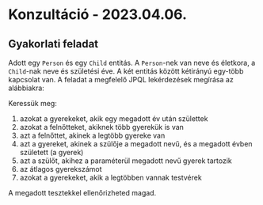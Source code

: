 # Konzultáció - 2023.04.06.

## Gyakorlati feladat

Adott egy `Person` és egy `Child` entitás. A `Person`-nek van neve és életkora, a `Child`-nak neve és születési éve.
A két entitás között kétirányú egy-több kapcsolat van.
A feladat a megfelelő JPQL lekérdezések megírása az alábbiakra:

Keressük meg:

1. azokat a gyerekeket, akik egy megadott év után születtek
2. azokat a felnőtteket, akiknek több gyerekük is van
3. azt a felnőttet, akinek a legtöbb gyereke van
4. azt a gyereket, akinek a szülője a megadott nevű, és a megadott évben született (a gyerek) 
5. azt a szülőt, akihez a paraméterül megadott nevű gyerek tartozik
6. az átlagos gyerekszámot
7. azokat a gyerekeket, akik a legtöbben vannak testvérek

A megadott tesztekkel ellenőrizheted magad.
